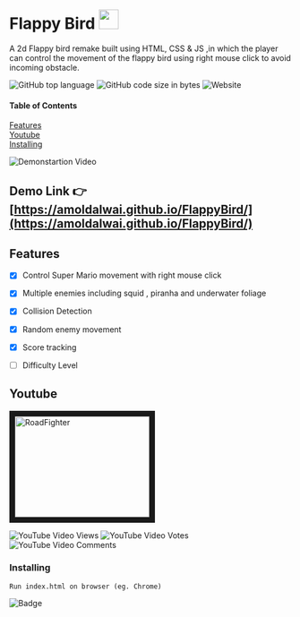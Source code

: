 



# Flappy Bird     <img src="https://emojis.slackmojis.com/emojis/images/1481348711/1475/flappy_bird.png?1481348711"  width="35" height="35" />

A 2d Flappy bird remake  built using HTML, CSS &amp;  JS ,in which the player can control the movement of the flappy bird using right mouse click  to avoid incoming obstacle.


![GitHub top language](https://img.shields.io/github/languages/top/amoldalwai/FlappyBird?style=plastic)
![GitHub code size in bytes](https://img.shields.io/github/languages/code-size/amoldalwai/FlappyBird?style=plastic)
![Website](https://img.shields.io/website?style=plastic&url=https%3A%2F%2Famoldalwai.github.io%2FFlappyBird%2F)

#### Table of Contents  
[Features](#Features)  
[Youtube](#Youtube)\
[Installing](#Installing)


![Demonstartion Video](https://j.gifs.com/D1j5OK.gif)


## Demo Link :point_right: [https://amoldalwai.github.io/FlappyBird/](https://amoldalwai.github.io/FlappyBird/)




## Features 

- [x] Control Super Mario movement with right mouse click
- [x] Multiple enemies including squid , piranha and underwater foliage
- [x] Collision Detection
- [x] Random enemy  movement
- [x] Score tracking
- [ ] Difficulty Level


## Youtube

<a href="http://www.youtube.com/watch?feature=player_embedded&v=9rQIVyJJymk
" target="_blank"><img src="http://img.youtube.com/vi/9rQIVyJJymk/0.jpg" 
alt="RoadFighter " width="240" height="180" border="10" /></a>

![YouTube Video Views](https://img.shields.io/youtube/views/9rQIVyJJymk?style=plastic)
![YouTube Video Votes](https://img.shields.io/youtube/likes/9rQIVyJJymk?style=social&withDislikes)
![YouTube Video Comments](https://img.shields.io/youtube/comments/9rQIVyJJymk?style=social)


### Installing

```
Run index.html on browser (eg. Chrome)
```

![Badge](https://img.shields.io/badge/Made%20by-Amol%20Dalwai-red)


